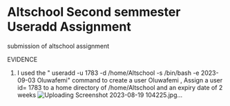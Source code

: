 # Altschool Second semmester Useradd Assignment 
submission of altschool assignment 

EVIDENCE 

1) I used  the " useradd -u 1783 -d /home/Altschool -s /bin/bash -e 2023-09-03 Oluwafemi" command to create a user Oluwafemi , Assign a user id= 1783 to a home directory of /home/Altschool  and an expiry date of 2 weeks 
![Uploading Screenshot 2023-08-19 104225.jpg…]()

